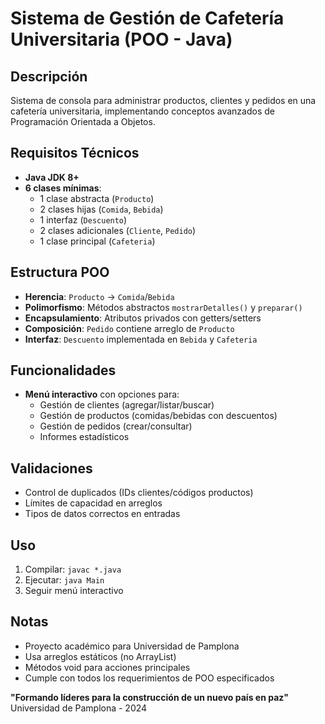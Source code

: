 # Sistema de Gestión de Cafetería Universitaria (POO - Java)

## Descripción
Sistema de consola para administrar productos, clientes y pedidos en una cafetería universitaria, implementando conceptos avanzados de Programación Orientada a Objetos.

## Requisitos Técnicos
- **Java JDK 8+**
- **6 clases mínimas**:
  - 1 clase abstracta (`Producto`)
  - 2 clases hijas (`Comida`, `Bebida`)
  - 1 interfaz (`Descuento`)
  - 2 clases adicionales (`Cliente`, `Pedido`)
  - 1 clase principal (`Cafeteria`)

## Estructura POO
- **Herencia**: `Producto` → `Comida`/`Bebida`
- **Polimorfismo**: Métodos abstractos `mostrarDetalles()` y `preparar()`
- **Encapsulamiento**: Atributos privados con getters/setters
- **Composición**: `Pedido` contiene arreglo de `Producto`
- **Interfaz**: `Descuento` implementada en `Bebida` y `Cafeteria`

## Funcionalidades
- **Menú interactivo** con opciones para:
  - Gestión de clientes (agregar/listar/buscar)
  - Gestión de productos (comidas/bebidas con descuentos)
  - Gestión de pedidos (crear/consultar)
  - Informes estadísticos

## Validaciones
- Control de duplicados (IDs clientes/códigos productos)
- Límites de capacidad en arreglos
- Tipos de datos correctos en entradas

## Uso
1. Compilar: `javac *.java`
2. Ejecutar: `java Main`
3. Seguir menú interactivo

## Notas
- Proyecto académico para Universidad de Pamplona
- Usa arreglos estáticos (no ArrayList)
- Métodos void para acciones principales
- Cumple con todos los requerimientos de POO especificados

**"Formando líderes para la construcción de un nuevo país en paz"**  
Universidad de Pamplona - 2024